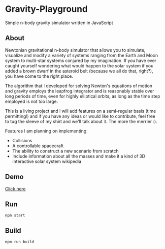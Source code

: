 # Gravity-Playground
Simple n-body gravity simulator written in JavaScript

<h2>About</h2>

Newtonian gravitational n-body simulator that allows you to simulate, visualize and modify a variety of systems ranging from the Earth and Moon system to multi-star systems conjured by my imagination. If you have ever caught yourself wondering what would happen to the solar system if you added a brown dwarf in the asteroid belt (because we all do that, right?), you have come to the right place. 

The algorithm that I developed for solving Newton's equations of motion and gravity employs the leapfrog integrator and is reasonably stable over long periods of time, even for highly elliptical orbits, as long as the time step employed is not too large. 

This is a living project and I will add features on a semi-regular basis (time permitting!) and if you have any ideas or would like to contribute, feel free to tug the sleeve of my shirt and we'll talk about it. The more the merrier :).

Features I am planning on implementing:

<ul>
  <li>Collisions</li>
  <li>A controllable spacecraft</li>
  <li>The ability to construct a new scenario from scratch</li>
  <li>Include information about all the masses and make it a kind of 3D interactive solar system wikipedia
</ul>

<h2>Demo</h2>

<a href="http://mrhuffman.net/projects/gp">Click here</a>

<h2>Run</h2>

<code>npm start</code>

<h2>Build</h2>

<code>npm run build</code>


